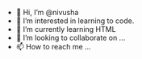 - 👋 Hi, I’m @nivusha
- 👀 I’m interested in learning to code.
- 🌱 I’m currently learning HTML
- 💞️ I’m looking to collaborate on ...
- 📫 How to reach me ...

<!---
nivusha/nivusha is a ✨ special ✨ repository because its `README.md` (this file) appears on your GitHub profile.
You can click the Preview link to take a look at your changes.
--->
